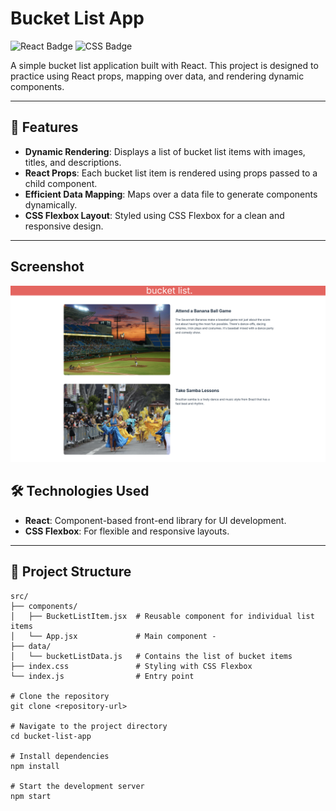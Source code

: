 # Bucket List App

![React Badge](https://img.shields.io/badge/React-18.0.0-blue?style=flat&logo=react)
![CSS Badge](https://img.shields.io/badge/CSS3-Flexbox-green?style=flat&logo=css3)

A simple bucket list application built with React. This project is designed to practice using React props, mapping over data, and rendering dynamic components.

---

## 📜 Features

- **Dynamic Rendering**: Displays a list of bucket list items with images, titles, and descriptions.
- **React Props**: Each bucket list item is rendered using props passed to a child component.
- **Efficient Data Mapping**: Maps over a data file to generate components dynamically.
- **CSS Flexbox Layout**: Styled using CSS Flexbox for a clean and responsive design.

---

## Screenshot
![Home Page](public/images/screenshotbucket.png)


## 🛠️ Technologies Used

- **React**: Component-based front-end library for UI development.
- **CSS Flexbox**: For flexible and responsive layouts.

---

## 📂 Project Structure

```plaintext
src/
├── components/
│   ├── BucketListItem.jsx  # Reusable component for individual list items
│   └── App.jsx             # Main component - 
├── data/
│   └── bucketListData.js   # Contains the list of bucket items
├── index.css               # Styling with CSS Flexbox
└── index.js                # Entry point

# Clone the repository
git clone <repository-url>

# Navigate to the project directory
cd bucket-list-app

# Install dependencies
npm install

# Start the development server
npm start
